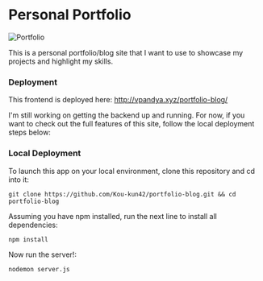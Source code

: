 # Personal Portfolio

![Portfolio](https://raw.githubusercontent.com/Kou-kun42/portfolio-blog/main/screenshot.png)

This is a personal portfolio/blog site that I want to use to showcase my projects and highlight my skills.


### Deployment

This frontend is deployed here:
http://vpandya.xyz/portfolio-blog/

I'm still working on getting the backend up and running.  For now, if you want to check out the full features of this site, follow the local deployment steps below:

### Local Deployment

To launch this app on your local environment, clone this repository and cd into it:

```
git clone https://github.com/Kou-kun42/portfolio-blog.git && cd portfolio-blog
```

Assuming you have npm installed, run the next line to install all dependencies:

```
npm install
```

Now run the server!:

```
nodemon server.js
```
